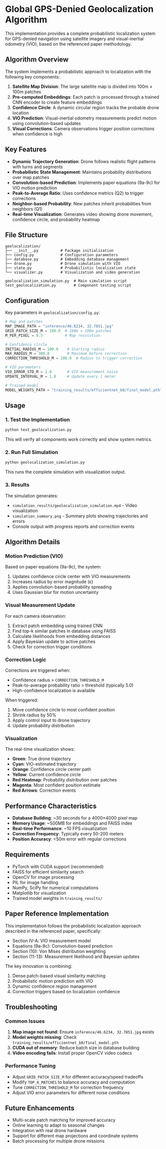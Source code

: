 # Global GPS-Denied Geolocalization Algorithm

This implementation provides a complete probabilistic localization system for GPS-denied navigation using satellite imagery and visual-inertial odometry (VIO), based on the referenced paper methodology.

## Algorithm Overview

The system implements a probabilistic approach to localization with the following key components:

1. **Satellite Map Division**: The large satellite map is divided into 100m × 100m patches
2. **Pre-computed Embeddings**: Each patch is processed through a trained CNN encoder to create feature embeddings
3. **Confidence Circle**: A dynamic circular region tracks the probable drone location
4. **VIO Prediction**: Visual-inertial odometry measurements predict motion using convolution-based updates
5. **Visual Corrections**: Camera observations trigger position corrections when confidence is high

## Key Features

- **Dynamic Trajectory Generation**: Drone follows realistic flight patterns with turns and segments
- **Probabilistic State Management**: Maintains probability distributions over map patches
- **Convolution-based Prediction**: Implements paper equations (9a-9c) for VIO motion prediction
- **Peak-to-Average Ratio**: Uses confidence metrics (Q2) to trigger corrections
- **Neighbor-based Probability**: New patches inherit probabilities from neighbors (Q1)
- **Real-time Visualization**: Generates video showing drone movement, confidence circle, and probability heatmap

## File Structure

```
geolocalization/
├── __init__.py          # Package initialization
├── config.py            # Configuration parameters
├── database.py          # Embedding database management
├── drone.py             # Drone simulation with VIO
├── state.py             # Probabilistic localization state
└── visualizer.py        # Visualization and video generation

geolocalization_simulation.py  # Main simulation script
test_geolocalization.py        # Component testing script
```

## Configuration

Key parameters in `geolocalization/config.py`:

```python
# Map and patches
MAP_IMAGE_PATH = "inference/46.6234, 32.7851.jpg"
GRID_PATCH_SIZE_M = 100.0  # 100m × 100m patches
M_PER_PIXEL = 0.5          # Map resolution

# Confidence circle
INITIAL_RADIUS_M = 100.0    # Starting radius
MAX_RADIUS_M = 300.0        # Maximum before correction
CORRECTION_THRESHOLD_M = 200.0  # Radius to trigger correction

# VIO parameters
VIO_ERROR_STD_M = 2.0       # VIO measurement noise
UPDATE_INTERVAL_M = 1.0     # Update every 1 meter

# Trained model
MODEL_WEIGHTS_PATH = "training_results/efficientnet_b0/final_model.pth"
```

## Usage

### 1. Test the Implementation

```bash
python test_geolocalization.py
```

This will verify all components work correctly and show system metrics.

### 2. Run Full Simulation

```bash
python geolocalization_simulation.py
```

This runs the complete simulation with visualization output.

### 3. Results

The simulation generates:
- `simulation_results/geolocalization_simulation.mp4` - Video visualization
- `simulation_summary.png` - Summary plots showing trajectories and errors
- Console output with progress reports and correction events

## Algorithm Details

### Motion Prediction (VIO)

Based on paper equations (9a-9c), the system:
1. Updates confidence circle center with VIO measurements
2. Increases radius by error magnitude (ε)
3. Applies convolution-based probability spreading
4. Uses Gaussian blur for motion uncertainty

### Visual Measurement Update

For each camera observation:
1. Extract patch embedding using trained CNN
2. Find top-k similar patches in database using FAISS
3. Calculate likelihoods from embedding distances
4. Apply Bayesian update to active patches
5. Check for correction trigger conditions

### Correction Logic

Corrections are triggered when:
- Confidence radius > `CORRECTION_THRESHOLD_M`
- Peak-to-average probability ratio > threshold (typically 5.0)
- High-confidence localization is available

When triggered:
1. Move confidence circle to most confident position
2. Shrink radius by 50%
3. Apply control input to drone trajectory
4. Update probability distribution

### Visualization

The real-time visualization shows:
- **Green**: True drone trajectory
- **Cyan**: VIO-estimated trajectory  
- **Orange**: Confidence circle center path
- **Yellow**: Current confidence circle
- **Red Heatmap**: Probability distribution over patches
- **Magenta**: Most confident position estimate
- **Red Arrows**: Correction events

## Performance Characteristics

- **Database Building**: ~30 seconds for a 4000×4000 pixel map
- **Memory Usage**: ~500MB for embeddings and FAISS index
- **Real-time Performance**: ~10 FPS visualization
- **Correction Frequency**: Typically every 50-200 meters
- **Position Accuracy**: <50m error with regular corrections

## Requirements

- PyTorch with CUDA support (recommended)
- FAISS for efficient similarity search
- OpenCV for image processing
- PIL for image handling
- NumPy, SciPy for numerical computations
- Matplotlib for visualization
- Trained model weights in `training_results/`

## Paper Reference Implementation

This implementation follows the probabilistic localization approach described in the referenced paper, specifically:

- Section IV-A: VIO measurement model
- Equations (9a-9c): Convolution-based prediction
- Section (10): Von Mises distribution weighting
- Section (11-13): Measurement likelihood and Bayesian updates

The key innovation is combining:
1. Dense patch-based visual similarity matching
2. Probabilistic motion prediction with VIO
3. Dynamic confidence region management
4. Correction triggers based on localization confidence

## Troubleshooting

### Common Issues

1. **Map image not found**: Ensure `inference/46.6234, 32.7851.jpg` exists
2. **Model weights missing**: Check `training_results/efficientnet_b0/final_model.pth`
3. **CUDA out of memory**: Reduce batch size in database building
4. **Video encoding fails**: Install proper OpenCV video codecs

### Performance Tuning

- Adjust `GRID_PATCH_SIZE_M` for different accuracy/speed tradeoffs
- Modify `TOP_K_MATCHES` to balance accuracy and computation
- Tune `CORRECTION_THRESHOLD_M` for correction frequency
- Adjust VIO error parameters for different noise conditions

## Future Enhancements

- Multi-scale patch matching for improved accuracy
- Online learning to adapt to seasonal changes
- Integration with real drone hardware
- Support for different map projections and coordinate systems
- Batch processing for multiple drone missions 